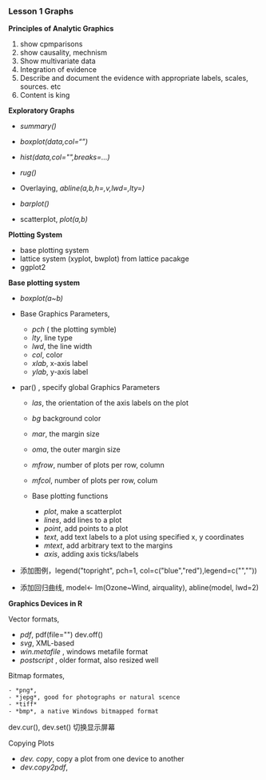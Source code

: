 ### Lesson 1 Graphs

**Principles of Analytic Graphics**
1. show cpmparisons
2. show causality, mechnism
3. Show multivariate data
4. Integration of evidence
5. Describe and document the evidence with appropriate labels, scales, sources. etc
6. Content is king

**Exploratory Graphs**

  - *summary()*
  - *boxplot(data,col=“”)*
  - *hist(data,col="",breaks=...)*
  - *rug()*
  - Overlaying, *abline(a,b,h=,v,lwd=,lty=)*
  - *barplot()*

  - scatterplot, *plot(a,b)*

  **Plotting System**
  - base plotting system
  - lattice system (xyplot, bwplot) from lattice pacakge
  - ggplot2

  **Base plotting system**

  - *boxplot(a~b)*
  - Base Graphics Parameters,
    - *pch* ( the plotting symble)
    - *lty*, line type
    - *lwd*, the line width
    - *col*, color
    - *xlab*, x-axis label
    - *ylab*, y-axis label

- par() , specify global Graphics Parameters
  - *las*, the orientation of the axis labels on the plot
  - *bg* background color
  - *mar*, the margin size
  - *oma*, the outer margin size
  - *mfrow*, number of plots per row, column
  - *mfcol*, number of plots per row, colum

  - Base plotting functions
    - *plot*, make a scatterplot
    - *lines*, add lines to a plot
    - *point*, add points to a plot
    - *text*, add text labels to a plot using specified x, y coordinates
    - *mtext*, add arbitrary text to the margins
    - *axis*, adding axis ticks/labels

 - 添加图例，legend("topright", pch=1, col=c("blue","red"),legend=c("",""))
 - 添加回归曲线, model<- lm(Ozone~Wind, airquality), abline(model, lwd=2)

**Graphics Devices in R**

Vector formats,

  - *pdf*, pdf(file="")
    dev.off()
  - *svg*, XML-based
  - *win.metafile* , windows metafile format
  - *postscript* , older format, also resized well

Bitmap formates,

    - *png*,
    - *jepg*, good for photographs or natural scence  
    - *tiff*
    - *bmp*, a native Windows bitmapped format

dev.cur(), dev.set(<integer>) 切换显示屏幕

Copying Plots
  - *dev. copy*, copy a plot from one device to another
  - *dev.copy2pdf*, 

